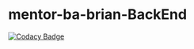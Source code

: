 # mentor-ba-brian-BackEnd

[![Codacy Badge](https://api.codacy.com/project/badge/Grade/e89ec56d4d05477ea64c523991dae0c9)](https://app.codacy.com/gh/BuildForSDGCohort2/SeedMate-BackEnd?utm_source=github.com&utm_medium=referral&utm_content=BuildForSDGCohort2/SeedMate-BackEnd&utm_campaign=Badge_Grade_Settings)